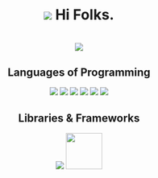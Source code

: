 <h1 align="center"> <img src="https://img.icons8.com/nolan/45/programming.png"/> Hi Folks.</h1>

<h1 align="center"> <img src="https://github-readme-stats.vercel.app/api?username=alexandrebrito21&theme=tokyonight&show_icons=true"/> </h1>


<h2 align="center"> Languages of Programming </h2>
<p align="center">
  <img src="https://img.icons8.com/color/48/000000/html-5.png"/>  
  <img src="https://img.icons8.com/color/48/000000/css3.png"/>
  <img src="https://img.icons8.com/color/48/000000/javascript.png"/>
  <img src="https://img.icons8.com/color/48/000000/python.png"/>
  <img src="https://img.icons8.com/color/48/000000/ruby-programming-language.png"/>
  <img src="https://img.icons8.com/officel/48/000000/php-logo.png"/>
</p>

<h2 align="center"> Libraries & Frameworks </h2>
<p align="center">
   <img src="https://img.icons8.com/color/48/000000/nodejs.png"/>
   <img src="https://download.logo.wine/logo/Ruby_on_Rails/Ruby_on_Rails-Logo.wine.png" width="72px"/>
</p>         
